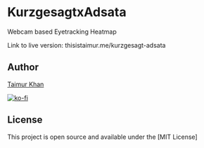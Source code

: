 # KurzgesagtxAdsata
Webcam based Eyetracking Heatmap

Link to live version: thisistaimur.me/kurzgesagt-adsata


## Author

[Taimur Khan](thisistaimur.me)

[![ko-fi](https://www.ko-fi.com/img/githubbutton_sm.svg)](https://ko-fi.com/D1D019OYD)

## License
This project is open source and available under the [MIT License]
